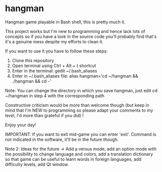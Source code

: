 # hangman
Hangman game playable in Bash shell, this is pretty much it.

This project works but I'm new to programming and hence lack lots of concepts so if you have a look in the source code you'll probably find that's it's a genuine mess despite my efforts to clean it.

If you want to use it you have to follow these steps:

1. Clone this repository
2. Open terminal using Ctrl + Alt + t shortcut
3. Enter in the terminal: gedit ~/.bash_aliases
4. Enter in ~/.bash_aliases file: alias hangman='cd ~/hangman && ./hangman && cd -'

Note: You can change the directory in which you save hangman, just edit cd ~/hangman in step 4 with the corresponding path

Constructive criticism would be more than welcome though (but keep in mind that I'm NEW to programming so please adapt your comments to my level, I'd more than grateful if you did) !

Enjoy your day!

IMPORTANT: If you want to exit mid-game you can enter 'exit'. Command is not indicated in the software, it'll be in the future though.

Note 2: Ideas for the future -> Add a versus mode, add an option mode with the possibility to change language and colors,
add a translation dictionary so that game can be useful to learn words in foreign languages, add difficulty levels, add Qt window.
